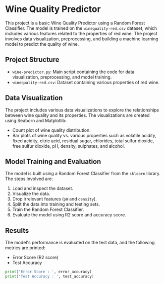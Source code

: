 # Wine Quality Predictor

This project is a basic Wine Quality Predictor using a Random Forest Classifier. The model is trained on the `winequality-red.csv` dataset, which includes various features related to the properties of red wine. The project involves data visualization, preprocessing, and building a machine learning model to predict the quality of wine.

## Project Structure

- `wine-predictor.py`: Main script containing the code for data visualization, preprocessing, and model training.
- `winequality-red.csv`: Dataset containing various properties of red wine.

## Data Visualization

The project includes various data visualizations to explore the relationships between wine quality and its properties. The visualizations are created using Seaborn and Matplotlib:

- Count plot of wine quality distribution.
- Bar plots of wine quality vs. various properties such as volatile acidity, fixed acidity, citric acid, residual sugar, chlorides, total sulfur dioxide, free sulfur dioxide, pH, density, sulphates, and alcohol.

## Model Training and Evaluation

The model is built using a Random Forest Classifier from the `sklearn` library. The steps involved are:

1. Load and inspect the dataset.
2. Visualize the data.
3. Drop irrelevant features (`pH` and `density`).
4. Split the data into training and testing sets.
5. Train the Random Forest Classifier.
6. Evaluate the model using R2 score and accuracy score.

## Results

The model's performance is evaluated on the test data, and the following metrics are printed:

- Error Score (R2 score)
- Test Accuracy

```python
print('Error Score : ', error_accuracy)
print('Test Accuracy : ', test_accuracy)

